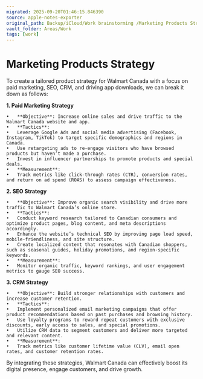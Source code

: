 ```yaml
---
migrated: 2025-09-20T01:46:15.846390
source: apple-notes-exporter
original_path: Backup/iCloud/Work brainstorming /Marketing Products Strategy.md
vault_folder: Areas/Work
tags: [work]
---
```

# Marketing Products Strategy

To create a tailored product strategy for Walmart Canada with a focus on paid marketing, SEO, CRM, and driving app downloads, we can break it down as follows:

**1. Paid Marketing Strategy**

	•	**Objective**: Increase online sales and drive traffic to the Walmart Canada website and app.
	•	**Tactics**:
	•	Leverage Google Ads and social media advertising (Facebook, Instagram, TikTok) to target specific demographics and regions in Canada.
	•	Use retargeting ads to re-engage visitors who have browsed products but haven’t made a purchase.
	•	Invest in influencer partnerships to promote products and special deals.
	•	**Measurement**:
	•	Track metrics like click-through rates (CTR), conversion rates, and return on ad spend (ROAS) to assess campaign effectiveness.

**2. SEO Strategy**

	•	**Objective**: Improve organic search visibility and drive more traffic to Walmart Canada’s online store.
	•	**Tactics**:
	•	Conduct keyword research tailored to Canadian consumers and optimize product pages, blog content, and meta descriptions accordingly.
	•	Enhance the website’s technical SEO by improving page load speed, mobile-friendliness, and site structure.
	•	Create localized content that resonates with Canadian shoppers, such as seasonal guides, holiday promotions, and region-specific keywords.
	•	**Measurement**:
	•	Monitor organic traffic, keyword rankings, and user engagement metrics to gauge SEO success.

**3. CRM Strategy**

	•	**Objective**: Build stronger relationships with customers and increase customer retention.
	•	**Tactics**:
	•	Implement personalized email marketing campaigns that offer product recommendations based on past purchases and browsing history.
	•	Use loyalty programs to reward repeat customers with exclusive discounts, early access to sales, and special promotions.
	•	Utilize CRM data to segment customers and deliver more targeted and relevant content.
	•	**Measurement**:
	•	Track metrics like customer lifetime value (CLV), email open rates, and customer retention rates.

By integrating these strategies, Walmart Canada can effectively boost its digital presence, engage customers, and drive growth.
